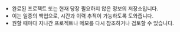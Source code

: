 - 완료된 프로젝트 또는 현재 당장 필요하지 않은 정보의 저장소입니다.
- 이는 일종의 백업으로, 시간과 이력 추적이 가능하도록 도와줍니다.
- 원할 때마다 지나간 프로젝트나 메모를 다시 참조하거나 검토할 수 있습니다.